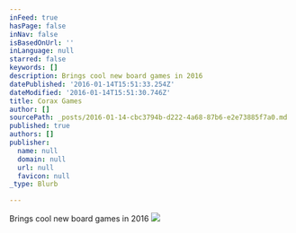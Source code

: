 ```yaml
---
inFeed: true
hasPage: false
inNav: false
isBasedOnUrl: ''
inLanguage: null
starred: false
keywords: []
description: Brings cool new board games in 2016
datePublished: '2016-01-14T15:51:33.254Z'
dateModified: '2016-01-14T15:51:30.746Z'
title: Corax Games
author: []
sourcePath: _posts/2016-01-14-cbc3794b-d222-4a68-87b6-e2e73885f7a0.md
published: true
authors: []
publisher:
  name: null
  domain: null
  url: null
  favicon: null
_type: Blurb

---
```

Brings cool new board games in 2016
![](https://s3-us-west-2.amazonaws.com/the-grid-img/p/c73dba6df84733600498c2fb49bdabf4dde9c1e3.jpg)